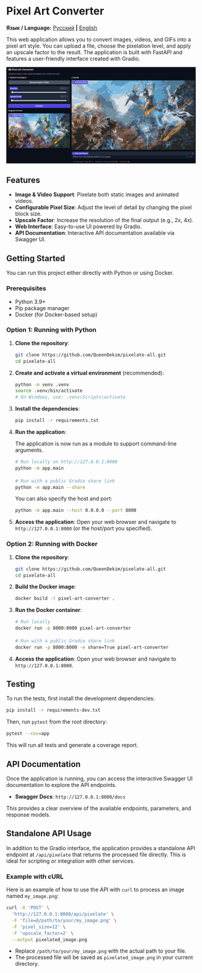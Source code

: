 # Pixel Art Converter

**Язык / Language:** [Русский](./docs/README.ru_RU.md) **|** <ins>English</ins>

This web application allows you to convert images, videos, and GIFs into a pixel art style. You can upload a file, choose the pixelation level, and apply an upscale factor to the result. The application is built with FastAPI and features a user-friendly interface created with Gradio.

![preview](docs/preview.png)

## Features

- **Image & Video Support**: Pixelate both static images and animated videos.
- **Configurable Pixel Size**: Adjust the level of detail by changing the pixel block size.
- **Upscale Factor**: Increase the resolution of the final output (e.g., 2x, 4x).
- **Web Interface**: Easy-to-use UI powered by Gradio.
- **API Documentation**: Interactive API documentation available via Swagger UI.

## Getting Started

You can run this project either directly with Python or using Docker.

### Prerequisites

- Python 3.9+
- Pip package manager
- Docker (for Docker-based setup)

### Option 1: Running with Python

1.  **Clone the repository**:
    ```bash
    git clone https://github.com/QueenDekim/pixelate-all.git
    cd pixelate-all
    ```

2.  **Create and activate a virtual environment** (recommended):
    ```bash
    python -m venv .venv
    source .venv/bin/activate
    # On Windows, use: .venv\Scripts\activate
    ```

3.  **Install the dependencies**:
    ```bash
    pip install -r requirements.txt
    ```

4.  **Run the application**:

    The application is now run as a module to support command-line arguments.

    ```bash
    # Run locally on http://127.0.0.1:8000
    python -m app.main

    # Run with a public Gradio share link
    python -m app.main --share
    ```

    You can also specify the host and port:
    ```bash
    python -m app.main --host 0.0.0.0 --port 8000
    ```

5.  **Access the application**:
    Open your web browser and navigate to `http://127.0.0.1:8000` (or the host/port you specified).

### Option 2: Running with Docker

1.  **Clone the repository**:
    ```bash
    git clone https://github.com/QueenDekim/pixelate-all.git
    cd pixelate-all
    ```

2.  **Build the Docker image**:
    ```bash
    docker build -t pixel-art-converter .
    ```

3.  **Run the Docker container**:
    ```bash
    # Run locally
    docker run -p 8000:8000 pixel-art-converter

    # Run with a public Gradio share link
    docker run -p 8000:8000 -e share=True pixel-art-converter
    ```

4.  **Access the application**:
    Open your web browser and navigate to `http://127.0.0.1:8000`.

## Testing

To run the tests, first install the development dependencies:

```bash
pip install -r requirements-dev.txt
```

Then, run `pytest` from the root directory:

```bash
pytest --cov=app
```

This will run all tests and generate a coverage report.

## API Documentation

Once the application is running, you can access the interactive Swagger UI documentation to explore the API endpoints.

-   **Swagger Docs**: `http://127.0.0.1:8000/docs`

This provides a clear overview of the available endpoints, parameters, and response models.

## Standalone API Usage

In addition to the Gradio interface, the application provides a standalone API endpoint at `/api/pixelate` that returns the processed file directly. This is ideal for scripting or integration with other services.

### Example with cURL

Here is an example of how to use the API with `curl` to process an image named `my_image.png`:

```bash
curl -X 'POST' \
  'http://127.0.0.1:8000/api/pixelate' \
  -F 'file=@/path/to/your/my_image.png' \
  -F 'pixel_size=12' \
  -F 'upscale_factor=2' \
  --output pixelated_image.png
```

-   Replace `/path/to/your/my_image.png` with the actual path to your file.
-   The processed file will be saved as `pixelated_image.png` in your current directory.
